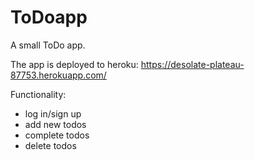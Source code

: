 # ToDoapp
A small ToDo app. 

The app is deployed to heroku:
https://desolate-plateau-87753.herokuapp.com/


Functionality:
- log in/sign up
- add new todos
- complete todos
- delete todos
